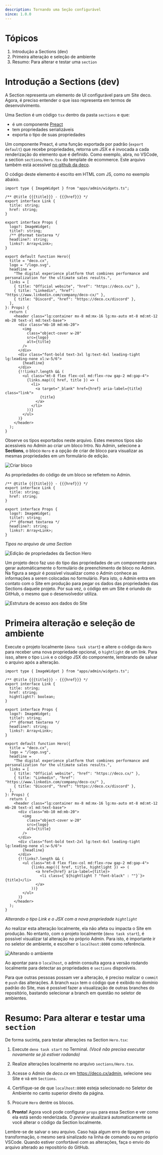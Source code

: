 ```yaml
---
description: Tornando uma Seção configurável
since: 1.0.0
---
```


# Tópicos

1. Introdução a Sections (dev)
2. Primeira alteração e seleção de ambiente
3. Resumo: Para alterar e testar uma `section`

# Introdução a Sections (dev)

A Section representa um elemento de UI configurável para um Site deco. Agora, é preciso entender o que isso representa em termos de desenvolvimento.

Uma Section é um código `tsx` dentro da pasta `sections` e que:

- é um componente [Preact](https://preactjs.com/)
- tem propriedades serializáveis
- exporta o tipo de suas propriedades

Um componente Preact, é uma função exportada por padrão (`export default`) que recebe propriedades, retorna um JSX e é invocada a cada renderização do elemento que é definido. Como exemplo, abra, no VSCode, a section `sections/Hero.tsx` do template de ecommerce. Este arquivo também está acessível [no github da deco](https://github.com/deco-sites/start/blob/main/sections/Hero.tsx).

O código deste elemento é escrito em HTML com JS, como no exemplo abaixo.

```tsx
import type { ImageWidget } from "apps/admin/widgets.ts";

/** @title {{{title}}} - {{{href}}} */
export interface Link {
  title: string;
  href: string;
}

export interface Props {
  logo?: ImageWidget;
  title?: string;
  /** @format textarea */
  headline?: string;
  links?: Array<Link>;
}

export default function Hero({
  title = "deco.cx",
  logo = "/logo.svg",
  headline =
    "The digital experience platform that combines performance and personalization for the ultimate sales results.",
  links = [
    { title: "Official website", "href": "https://deco.cx/" },
    { title: "Linkedin", "href": "https://www.linkedin.com/company/deco-cx/" },
    { title: "Discord", "href": "https://deco.cx/discord" },
  ],
}: Props) {
  return (
    <header class="lg:container mx-8 md:mx-16 lg:mx-auto mt-8 md:mt-12 mb-28 text-xl md:text-base">
      <div class="mb-10 md:mb-20">
        <img
          class="object-cover w-20"
          src={logo}
          alt={title}
        />
      </div>
      <div class="font-bold text-3xl lg:text-6xl leading-tight lg:leading-none xl:w-5/6">
        {headline}
      </div>
      {!!links?.length && (
        <ul class="mt-8 flex flex-col md:flex-row gap-2 md:gap-4">
          {links.map(({ href, title }) => (
            <li>
              <a target="_blank" href={href} aria-label={title} class="link">
                {title}
              </a>
            </li>
          ))}
        </ul>
      )}
    </header>
  );
}
```

Observe os tipos exportados neste arquivo. Estes mesmos tipos são acessíveis no Admin ao criar um bloco Intro. No Admin, selecione a **Sections**, o bloco `Hero` e a opção de criar de bloco para visualizar as mesmas propriedades em um formulário de edição.

![Criar bloco](https://github.com/deco-cx/apps/assets/882438/c7eee318-c6df-4ade-abd8-66390758aca7)

As propriedades do código de um bloco se refletem no Admin.

```tsx
/** @title {{{title}}} - {{{href}}} */
export interface Link {
  title: string;
  href: string;
}

export interface Props {
  logo?: ImageWidget;
  title?: string;
  /** @format textarea */
  headline?: string;
  links?: Array<Link>;
}
```
_Tipos no arquivo de uma Section_

![Edição de propriedades da Section Hero](https://github.com/deco-cx/apps/assets/882438/b57f6fae-da58-4cc4-a5cc-aa99985cd442)

Um projeto deco faz uso do tipo das propriedades de um componente para gerar automáticamente o formulário de preenchimento de bloco no Admin. Na figura a seguir é possível visualizar como o Admin conhece as informações a serem colocadas no formulário. Para isto, o Admin entra em contato com o Site em produção para pegar os dados das propriedades das Sections daquele projeto. Por sua vez, o código em um Site é oriundo do GitHub, o mesmo que o desenvolvedor utiliza.

![Estrutura de acesso aos dados do Site](https://github.com/deco-sites/starting/assets/882438/dcc4d63a-bbb2-4f81-909a-054eef048a53)

# Primeira alteração e seleção de ambiente

Execute o projeto localmente (`deno task start`) e altere o código da `Hero` para receber uma nova propriedade opcional, o `hightlight` de um link. Para isso, altere o tipo `Link` e o código JSX do componente, lembrando de salvar o arquivo após a alteração.

```tsx
import type { ImageWidget } from "apps/admin/widgets.ts";

/** @title {{{title}}} - {{{href}}} */
export interface Link {
  title: string;
  href: string;
  hightlight?: boolean;
}

export interface Props {
  logo?: ImageWidget;
  title?: string;
  /** @format textarea */
  headline?: string;
  links?: Array<Link>;
}

export default function Hero({
  title = "deco.cx",
  logo = "/logo.svg",
  headline =
    "The digital experience platform that combines performance and personalization for the ultimate sales results.",
  links = [
    { title: "Official website", "href": "https://deco.cx/" },
    { title: "Linkedin", "href": "https://www.linkedin.com/company/deco-cx/" },
    { title: "Discord", "href": "https://deco.cx/discord" },
  ],
}: Props) {
  return (
    <header class="lg:container mx-8 md:mx-16 lg:mx-auto mt-8 md:mt-12 mb-28 text-xl md:text-base">
      <div class="mb-10 md:mb-20">
        <img
          class="object-cover w-20"
          src={logo}
          alt={title}
        />
      </div>
      <div class="font-bold text-2xl lg:text-6xl leading-tight lg:leading-none xl:w-5/6">
        {headline}
      </div>
      {!!links?.length && (
        <ul class="mt-8 flex flex-col md:flex-row gap-2 md:gap-4">
            {links.map(({ href, title, hightlight }) => (
              <a href={href} aria-label={title}>
                <li class={`${hightlight ? "font-black" : ""}`}>{title}</li>
              </a>
            ))}
        </ul>
      )}
    </header>
  );
}
```
_Alterando o tipo Link e o JSX com a nova propriedade `hightlight`_

Ao realizar esta alteração localmente, ela não afeta ou impacta o Site em produção. No entanto, com o projeto localmente (`deno task start`), é possível visualizar tal alteração no próprio Admin. Para isto, é importante ir no seletor de ambiente, e escolher o `localhost:8000` como referência.

![Alterando o ambiente](https://github.com/deco-cx/apps/assets/882438/62efa5c1-f960-4d21-8ec8-2c8f729c1093)

Ao apontar para o `localhost`, o admin consulta agora a versão rodando localmente para detectar as propriedades e `sections` disponíveis.

Para que outras pessoas possam ver a alteração, é preciso realizar o `commit` e `push` das alterações. A branch `main` tem o código que é exibido no domínio padrão do Site, mas é possível fazer a visualização de outras branches do repositório, bastando selecionar a branch em questão no seletor de ambientes.

# Resumo: Para alterar e testar uma `section`

De forma sucinta, para testar alterações na Section `Hero.tsx`:

1. Execute `deno task start` no Terminal. _(Você não precisa executar novamente
   se já estiver rodando)_

2. Realize alterações localmente no arquivo `sections/Hero.tsx`.

3. Acesse o Admin de _deco.cx_ em https://deco.cx/admin, selecione seu Site e vá
   em `Sections`.

4. Certifique-se de que `localhost:8000` esteja selecionado no Seletor de
   Ambiente no canto superior direito da página.

5. Procure `Hero` dentre os blocos.

6. **Pronto!** Agora você pode configurar `props` para essa Section e ver como ela está sendo renderizada. O _preview_ atualizará automaticamente se você alterar o código da Section localmente.

Lembre-se de salvar o seu arquivo. Caso haja algum erro de tipagem ou transformação, o mesmo será sinalizado na linha de comando ou no próprio VSCode. Quando estiver confortável com as alterações, faça o envio do arquivo alterado ao repositório do GitHub.